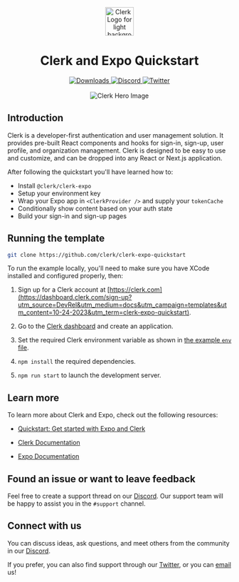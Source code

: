 <p align="center">
  <a href="https://clerk.com?utm_source=github&utm_medium=clerk_docs" target="_blank" rel="noopener noreferrer">
    <picture>
      <source media="(prefers-color-scheme: dark)" srcset="./assets/images/light-logo.png">
      <img alt="Clerk Logo for light background" src="./assets/images/dark-logo.png" height="64">
    </picture>
  </a>
  <br />
</p>
<div align="center">
  <h1>
    Clerk and Expo Quickstart 
  </h1>  
  <a href="https://www.npmjs.com/package/@clerk/clerk-js">
    <img alt="Downloads" src="https://img.shields.io/npm/dm/@clerk/clerk-js" />
  </a>
  <a href="https://discord.com/invite/b5rXHjAg7A">
    <img alt="Discord" src="https://img.shields.io/discord/856971667393609759?color=7389D8&label&logo=discord&logoColor=ffffff" />
  </a>
  <a href="https://twitter.com/clerkdev">
    <img alt="Twitter" src="https://img.shields.io/twitter/url.svg?label=%40clerkdev&style=social&url=https%3A%2F%2Ftwitter.com%2Fclerkdev" />
  </a> 
  <br />
  <br />
  <img alt="Clerk Hero Image" src="./assets/images/hero.png">
</div>

## Introduction

Clerk is a developer-first authentication and user management solution. It provides pre-built React components and hooks for sign-in, sign-up, user profile, and organization management. Clerk is designed to be easy to use and customize, and can be dropped into any React or Next.js application.

After following the quickstart you'll have learned how to:

- Install `@clerk/clerk-expo`
- Setup your environment key
- Wrap your Expo app in `<ClerkProvider />` and supply your `tokenCache`
- Conditionally show content based on your auth state
- Build your sign-in and sign-up pages

## Running the template

```bash
git clone https://github.com/clerk/clerk-expo-quickstart
```

To run the example locally, you'll need to make sure you have XCode installed and configured properly, then:

1. Sign up for a Clerk account at [https://clerk.com](https://dashboard.clerk.com/sign-up?utm_source=DevRel&utm_medium=docs&utm_campaign=templates&utm_content=10-24-2023&utm_term=clerk-expo-quickstart).

2. Go to the [Clerk dashboard](https://dashboard.clerk.com?utm_source=DevRel&utm_medium=docs&utm_campaign=templates&utm_content=10-24-2023&utm_term=clerk-expo-quickstart) and create an application.

3. Set the required Clerk environment variable as shown in [the example `env` file](./.env.example).

4. `npm install` the required dependencies.

5. `npm run start` to launch the development server.

## Learn more

To learn more about Clerk and Expo, check out the following resources:

- [Quickstart: Get started with Expo and Clerk](https://clerk.com/docs/quickstarts/expo?utm_source=DevRel&utm_medium=docs&utm_campaign=templates&utm_content=10-24-2023&utm_term=clerk-expo-quickstart)

- [Clerk Documentation](https://clerk.com/docs/references/expo/overview?utm_source=DevRel&utm_medium=docs&utm_campaign=templates&utm_content=10-24-2023&utm_term=clerk-expo-quickstart)

- [Expo Documentation](https://docs.expo.dev/)

## Found an issue or want to leave feedback

Feel free to create a support thread on our [Discord](https://clerk.com/discord). Our support team will be happy to assist you in the `#support` channel.

## Connect with us

You can discuss ideas, ask questions, and meet others from the community in our [Discord](https://discord.com/invite/b5rXHjAg7A).

If you prefer, you can also find support through our [Twitter](https://twitter.com/ClerkDev), or you can [email](mailto:support@clerk.dev) us!
